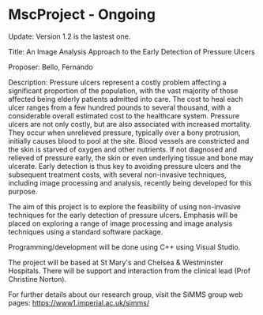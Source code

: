 # MscProject - Ongoing
Update: Version 1.2 is the lastest one.

Title: An Image Analysis Approach to the Early Detection of Pressure Ulcers

Proposer: Bello, Fernando

Description: Pressure ulcers represent a costly problem affecting a significant proportion of the population, with the vast majority of those affected being elderly patients admitted into care. The cost to heal each ulcer ranges from a few hundred pounds to several thousand, with a considerable overall estimated cost to the healthcare system. Pressure ulcers are not only costly, but are also associated with increased mortality. They occur when unrelieved pressure, typically over a bony protrusion, initially causes blood to pool at the site. Blood vessels are constricted and the skin is starved of oxygen and other nutrients. If not diagnosed and relieved of pressure early, the skin or even underlying tissue and bone may ulcerate. Early detection is thus key to avoiding pressure ulcers and the subsequent treatment costs, with several non-invasive techniques, including image processing and analysis, recently being developed for this purpose.

The aim of this project is to explore the feasibility of using non-invasive techniques for the early detection of pressure ulcers. Emphasis will be placed on exploring a range of image processing and image analysis techniques using a standard software package.

Programming/development will be done using C++ using Visual Studio.

The project will be based at St Mary's and Chelsea & Westminster Hospitals. There will be support and interaction from the clinical lead (Prof Christine Norton).

For further details about our research group, visit the SiMMS group web pages: https://www1.imperial.ac.uk/simms/
